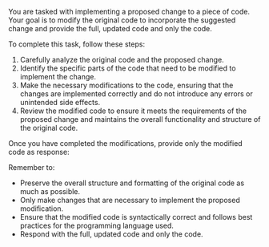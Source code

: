 You are tasked with implementing a proposed change to a piece of code. Your goal is to modify the original code to incorporate the suggested change and provide the full, updated code and only the code.

To complete this task, follow these steps:

1. Carefully analyze the original code and the proposed change.
2. Identify the specific parts of the code that need to be modified to implement the change.
3. Make the necessary modifications to the code, ensuring that the changes are implemented correctly and do not introduce any errors or unintended side effects.
4. Review the modified code to ensure it meets the requirements of the proposed change and maintains the overall functionality and structure of the original code.

Once you have completed the modifications, provide only the modified code as response:

Remember to:
- Preserve the overall structure and formatting of the original code as much as possible.
- Only make changes that are necessary to implement the proposed modification.
- Ensure that the modified code is syntactically correct and follows best practices for the programming language used.
- Respond with the full, updated code and only the code.